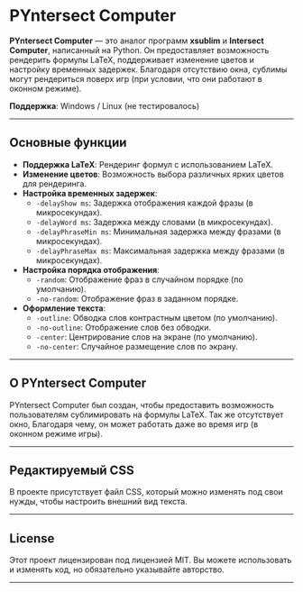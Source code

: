 # PYntersect Computer

**PYntersect Computer** — это аналог программ **xsublim** и **Intersect Computer**, написанный на Python. Он предоставляет возможность рендерить формулы LaTeX, поддерживает изменение цветов и настройку временных задержек. Благодаря отсутствию окна, сублимы могут рендериться поверх игр (при условии, что они работают в оконном режиме).

**Поддержка**: Windows / Linux (не тестировалось)

---

## Основные функции

- **Поддержка LaTeX**: Рендеринг формул с использованием LaTeX.
- **Изменение цветов**: Возможность выбора различных ярких цветов для рендеринга.
- **Настройка временных задержек**:
  - `-delayShow ms`: Задержка отображения каждой фразы (в микросекундах).
  - `-delayWord ms`: Задержка между словами (в микросекундах).
  - `-delayPhraseMin ms`: Минимальная задержка между фразами (в микросекундах).
  - `-delayPhraseMax ms`: Максимальная задержка между фразами (в микросекундах).
- **Настройка порядка отображения**:
  - `-random`: Отображение фраз в случайном порядке (по умолчанию).
  - `-no-random`: Отображение фраз в заданном порядке.
- **Оформление текста**:
  - `-outline`: Обводка слов контрастным цветом (по умолчанию).
  - `-no-outline`: Отображение слов без обводки.
  - `-center`: Центрирование слов на экране (по умолчанию).
  - `-no-center`: Случайное размещение слов по экрану.

---

## О PYntersect Computer
PYntersect Computer был создан, чтобы предоставить возможность пользователям сублимировать на формулы LaTeX. Так же отсутствует окно, Благодаря чему, он может работать даже во время игр (в оконном режиме игры).

---

## Редактируемый CSS
В проекте присутствует файл CSS, который можно изменять под свои нужды, чтобы настроить внешний вид текста.

---

## License
Этот проект лицензирован под лицензией MIT. Вы можете использовать и изменять код, но обязательно указывайте авторство.

---
